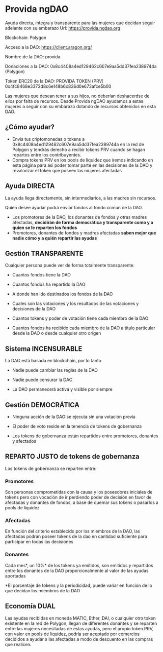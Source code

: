 # Provida ngDAO
Ayuda directa, íntegra y transparente para las mujeres que decidan seguir adelante con su embarazo
Url: https://provida.ngdao.org

Blockchain: Polygon

Acceso a la DAO: https://client.aragon.org/

Nombre de la DAO: provida

Donaciones a la DAO: 0x8c4408a4ed129462c607e9aa5dd37fea2389744a (Polygon)

Token ERC20 de la DAO:  PROVIDA TOKEN (PRV) 0x4fc8468e3372d8c6e148b6c836d0e673afce5b00

Las mujeres que desean tener a sus hijos, no deberían deshacerdse de ellos por falta de recursos. Desde Provida ngDAO ayudamos a estas mujeres a seguir con su embarazo dotando de recursos obtenidos en esta DAO.

## ¿Cómo ayudar?
* Envía tus criptomonedas o tokens a 0x8c4408a4ed129462c607e9aa5dd37fea2389744a en la red de Polygon y tendrás derecho a recibir tokens PRV cuando se hagan repartos entre los contribuyentes.
* Compra tokens PRV en los pools de liquidez que iremos indicando en esta página para así poder tomar parte en las decisiones de la DAO y revalorizar el token que poseen las mujeres afectadas

## Ayuda DIRECTA
La ayuda llega directamente, sin intermediarios, a las madres sin recursos.

Quien desee ayudar podrá enviar fondos al fondo común de la DAO. 

  * Los promotores de la DAO, los donantes de fondos y otras madres afectadas, **decidirán de forma democrática y transparente como y a quien se le reparten los fondos**
  * Promotores, donantes de fondos y madres afectadas **saben mejor que nadie cómo y a quién repartir las ayudas**

## Gestión TRANSPARENTE
Cualquier persona puede ver de forma totalmente transparente:

* Cuantos fondos tiene la DAO

* Cuantos fondos ha repartido la DAO

* A donde han ido destinados los fondos de la DAO

* Cuales son las votaciones y los resultados de las votaciones y decisiones de la DAO

* Cuantos tokens y poder de votación tiene cada miembro de la DAO

* Cuantos fondos ha recibido cada miembro de la DAO a título particular desde la DAO o desde cualquier otro origen

## Sistema INCENSURABLE
La DAO está basada en blockchain, por lo tanto:

* Nadie puede cambiar las reglas de la DAO

* Nadie puede censurar la DAO

* La DAO permanecerá activa y visible por siempre

## Gestión DEMOCRÁTICA
* Ninguna acción de la DAO se ejecuta sin una votación previa

* El poder de voto reside en la tenencia de tokens de gobernanza

* Los tokens de gobernanza están repartidos entre promotores, donantes y afectados

## REPARTO JUSTO de tokens de gobernanza
Los tokens de gobernanza se reparten entre:

### Promotores

Son personas comprometidas con la causa y los poseedores iniciales de tokens pero con vocación de ir perdiendo poder de decisión en favor de afectadas y donantes de fondos, a base de quemar sus tokens o pasarlos a pools de liquidez

### Afectadas

En función del criterio establecido por los miembros de la DAO, las afectadas podrán poseer tokens de la dao en cantidad suficiente para participar en todas las decisiones

### Donantes

Cada mes*, un 10%* de los tokens ya emitidos, son emitidos y repartidos entre los donantes de la DAO proporcionalmente al valor de las ayudas aportadas

*El porcentaje de tokens y la periodicidad, puede variar en función de lo que decidan los miembros de la DAO

## Economía DUAL
Las ayudas recibidas en moneda MATIC, Ether, DAI, o cualquier otro token existente en la red de Polygon, llegan de diferentes donantes y se reparten entre las mujeres necesitadas de estas ayudas, pero el propio token PRV, con valor en pools de liquidez, podría ser aceptado por comercios decididos a ayudar a las afectadas a modo de descuento en las compras que realicen.
